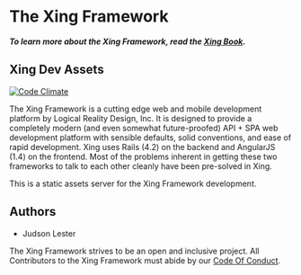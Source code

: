 The Xing Framework
===

***To learn more about the Xing Framework, read the [Xing Book](https://xingframework.gitbooks.io/the-xing-framework/content/).***

Xing Dev Assets
---

[![Code Climate](https://codeclimate.com/github/XingFramework/xing-dev-assets/badges/gpa.svg)](https://codeclimate.com/github/XingFramework/xing-dev-assets)

The Xing Framework is a cutting edge web and mobile development platform by Logical Reality Design, Inc. It is designed to provide a completely modern (and even somewhat future-proofed) API + SPA web development platform with sensible defaults, solid conventions, and ease of rapid development. Xing uses Rails (4.2) on the backend and AngularJS (1.4) on the frontend. Most of the problems inherent in getting these two frameworks to talk to each other cleanly have been pre-solved in Xing.

This is a static assets server for the Xing Framework development.

Authors
-------

* Judson Lester

The Xing Framework strives to be an open and inclusive project. All Contributors to the Xing Framework must abide by our [Code Of Conduct](CODE_OF_CONDUCT.md).
